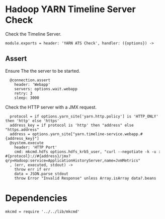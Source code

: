 
# Hadoop YARN Timeline Server Check

Check the Timeline Server.

    module.exports = header: 'YARN ATS Check', handler: ({options}) ->

## Assert

Ensure The the server to be started.

      @connection.assert
        header: 'Webapp'
        servers: options.wait.webapp
        retry: 3
        sleep: 3000

Check the HTTP server with a JMX request.

      protocol = if options.yarn_site['yarn.http.policy'] is 'HTTP_ONLY' then 'http' else 'https'
      address_key = if protocol is 'http' then "address" else "https.address"
      address = options.yarn_site["yarn.timeline-service.webapp.#{address_key}"]
      @system.execute
        header: 'HTTP Port'
        cmd: mkcmd.hdfs options.hdfs_krb5_user, "curl --negotiate -k -u : #{protocol}://#{address}/jmx?qry=Hadoop:service=ApplicationHistoryServer,name=JvmMetrics"
      , (err, executed, stdout) ->
        throw err if err
        data = JSON.parse stdout
        throw Error "Invalid Response" unless Array.isArray data?.beans

# Dependencies

    mkcmd = require '../../lib/mkcmd'

